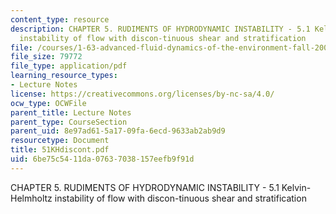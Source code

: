 ```yaml
---
content_type: resource
description: CHAPTER 5. RUDIMENTS OF HYDRODYNAMIC INSTABILITY - 5.1 Kelvin-Helmholtz
  instability of flow with discon-tinuous shear and stratification
file: /courses/1-63-advanced-fluid-dynamics-of-the-environment-fall-2002/6be75c5411da07637038157eefb9f91d_51KHdiscont.pdf
file_size: 79772
file_type: application/pdf
learning_resource_types:
- Lecture Notes
license: https://creativecommons.org/licenses/by-nc-sa/4.0/
ocw_type: OCWFile
parent_title: Lecture Notes
parent_type: CourseSection
parent_uid: 8e97ad61-5a17-09fa-6ecd-9633ab2ab9d9
resourcetype: Document
title: 51KHdiscont.pdf
uid: 6be75c54-11da-0763-7038-157eefb9f91d
---
```

CHAPTER 5. RUDIMENTS OF HYDRODYNAMIC INSTABILITY - 5.1 Kelvin-Helmholtz instability of flow with discon-tinuous shear and stratification
